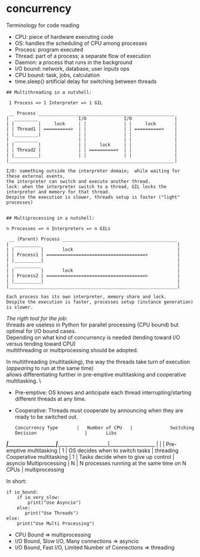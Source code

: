 # concurrency

Terminology for code reading

* CPU: piece of hardware executing code
* OS: handles the scheduling of CPU among processes
* Process: program executed
* Thread: part of a process; a separate flow of execution
* Daemon: a process that runs in the background
* I/O bound: network, database, user inputs ops
* CPU bound: task, jobs, calculation
* time.sleep() artificial delay for switching between threads

~~~
## Multithreading in a nutshell:

 1 Process => 1 Interpreter => 1 GIL 

 __ Process ___________________________________________________         
|  _________               I/O              I/O                |
| |         |     lock     | |              | |     lock       |
| | Thread1 | ==========>  | |              | | ==========>    |
| |_________|              | |              | |                |
|  _________               | |              | |                |
| |         |              | |     lock     | |                |
| | Thread2 |              | | ==========>  | |                |
| |_________|              | |              | |                |
|______________________________________________________________|

I/O: something outside the interpreter domain;  while waiting for these external events,
the interpreter can switch and execute another thread.
lock: when the interpreter switch to a thread, GIL locks the interpreter and memory for that thread.
Despite the execution is slower, threads setup is faster ("light" processes)


## Multiprocessing in a nutshell:

n Processes => n Interpreters => n GILs

 __ (Parent) Process ___________________________________________
|  __________                                                   |
| |          |       lock                                       |
| | Process1 | =====================================>           |
| |__________|                                                  |
|  __________                                                   |
| |          |       lock                                       |
| | Process2 | =====================================>           |
| |__________|                                                  |
|_______________________________________________________________|                          

Each process has its own interpreter, memory share and lock. 
Despite the execution is faster, processes setup (instance generation) is slower.
~~~


_The rigth tool for the job:_ \
threads are useless in Python for parallel processing (CPU bound) but optimal for I/O bound cases. \
Depending on what kind of concurrency is needed (tending toward I/O versus tending toward CPU) \
multithreading or multiprocessing should be adopted. 

In multithreading (multitasking), the way the threads take turn of execution (_appearing_ to run at the same time) \
allows differentiating further in pre-emptive multitasking and cooperative multitasking. \
* Pre-emptive: OS knows and anticipate each thread interrupting/starting different threads at any time.
* Cooperative: Threads must cooperate by announcing when they are ready to be switched out.


      Concurrency Type       |   Number of CPU   |              Switching Decision                  |       Libs
_____________________________|___________________|__________________________________________________|___________________
                             |                   |                                                  |
    Pre-emptive multitasking |         1         |  OS decides when to switch tasks                 |  threading
    Cooperative multitasking |         1         |  Tasks decide when to give up control            |  asyncio
    Multiprocessing          |         N         |  N processes running at the same time on N CPUs  |  multiprocessing



In short:

~~~
if io_bound:
    if io_very_slow:
        print("Use Asyncio")
    else:
       print("Use Threads")
else:
    print("Use Multi Processing")
~~~

* CPU Bound => multiprocessing
* I/O Bound, Slow I/O, Many connections => asyncio
* I/O Bound, Fast I/O, Limited Number of Connections => threading
